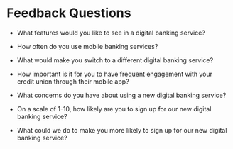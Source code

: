 # Feedback Questions

- What features would you like to see in a digital banking service?

- How often do you use mobile banking services?

- What would make you switch to a different digital banking service?

- How important is it for you to have frequent engagement with your credit union through their mobile app?

- What concerns do you have about using a new digital banking service?

- On a scale of 1-10, how likely are you to sign up for our new digital banking service?

- What could we do to make you more likely to sign up for our new digital banking service?

